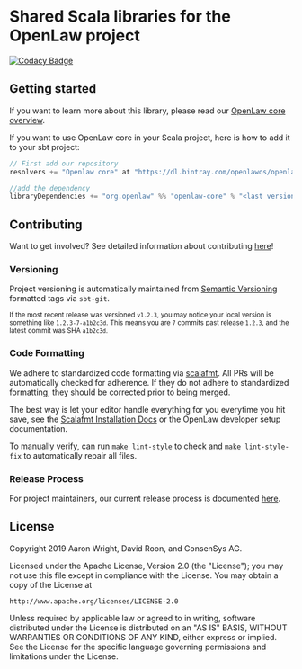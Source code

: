 # Shared Scala libraries for the OpenLaw project

[![Codacy Badge](https://api.codacy.com/project/badge/Grade/4fe8f703ef3546738530fdcc585ccd2d)](https://www.codacy.com)

## Getting started

If you want to learn more about this library, please read our [OpenLaw core overview](https://docs.openlaw.io/openlaw-core/).

If you want to use OpenLaw core in your Scala project, here is how to add it to your sbt project:

```scala
// First add our repository
resolvers += "Openlaw core" at "https://dl.bintray.com/openlawos/openlaw-core"

//add the dependency
libraryDependencies += "org.openlaw" %% "openlaw-core" % "<last version>"
```

## Contributing

Want to get involved? See detailed information about contributing [here](docs/CONTRIBUTING.md)!

### Versioning

Project versioning is automatically maintained from [Semantic Versioning](https://semver.org/spec/v2.0.0.html) formatted tags via `sbt-git`.

<small>If the most recent release was versioned `v1.2.3`, you may notice your local version is something like `1.2.3-7-a1b2c3d`. This means you are `7` commits past release `1.2.3`, and the latest commit was SHA `a1b2c3d`.</small>

### Code Formatting

We adhere to standardized code formatting via
[scalafmt](https://scalameta.org/scalafmt/). All PRs will be automatically
checked for adherence. If they do not adhere to standardized formatting, they
should be corrected prior to being merged.

The best way is let your editor handle everything for you everytime you hit
save, see the [Scalafmt Installation
Docs](https://scalameta.org/scalafmt/docs/installation.html) or the OpenLaw
developer setup documentation.

To manually verify, can run `make lint-style` to check and `make lint-style-fix`
to automatically repair all files.

### Release Process

For project maintainers, our current release process is documented [here](docs/ReleaseProcess.md).

## License

Copyright 2019 Aaron Wright, David Roon, and ConsenSys AG.

Licensed under the Apache License, Version 2.0 (the "License");
you may not use this file except in compliance with the License.
You may obtain a copy of the License at

    http://www.apache.org/licenses/LICENSE-2.0

Unless required by applicable law or agreed to in writing, software
distributed under the License is distributed on an "AS IS" BASIS,
WITHOUT WARRANTIES OR CONDITIONS OF ANY KIND, either express or implied.
See the License for the specific language governing permissions and
limitations under the License.

